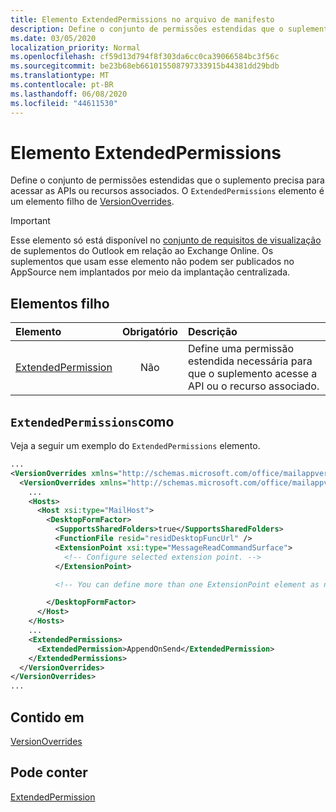 ```yaml
---
title: Elemento ExtendedPermissions no arquivo de manifesto
description: Define o conjunto de permissões estendidas que o suplemento precisa para acessar as APIs ou recursos associados.
ms.date: 03/05/2020
localization_priority: Normal
ms.openlocfilehash: cf59d13d794f8f303da6cc0ca39066584bc3f56c
ms.sourcegitcommit: be23b68eb661015508797333915b44381dd29bdb
ms.translationtype: MT
ms.contentlocale: pt-BR
ms.lasthandoff: 06/08/2020
ms.locfileid: "44611530"
---
```

# <a name="extendedpermissions-element"></a>Elemento ExtendedPermissions

Define o conjunto de permissões estendidas que o suplemento precisa para acessar as APIs ou recursos associados. O `ExtendedPermissions` elemento é um elemento filho de [VersionOverrides](versionoverrides.md).

> [!IMPORTANT]
> Esse elemento só está disponível no [conjunto de requisitos de visualização](../objectmodel/preview-requirement-set/outlook-requirement-set-preview.md) de suplementos do Outlook em relação ao Exchange Online. Os suplementos que usam esse elemento não podem ser publicados no AppSource nem implantados por meio da implantação centralizada.

## <a name="child-elements"></a>Elementos filho

|  Elemento |  Obrigatório  |  Descrição  |
|:-----|:-----:|:-----|
|  [ExtendedPermission](extendedpermission.md)    |  Não   | Define uma permissão estendida necessária para que o suplemento acesse a API ou o recurso associado. |

## <a name="extendedpermissions-example"></a>`ExtendedPermissions`como

Veja a seguir um exemplo do `ExtendedPermissions` elemento.

```XML
...
<VersionOverrides xmlns="http://schemas.microsoft.com/office/mailappversionoverrides" xsi:type="VersionOverridesV1_0">
  <VersionOverrides xmlns="http://schemas.microsoft.com/office/mailappversionoverrides/1.1" xsi:type="VersionOverridesV1_1">
    ...
    <Hosts>
      <Host xsi:type="MailHost">
        <DesktopFormFactor>
          <SupportsSharedFolders>true</SupportsSharedFolders>
          <FunctionFile resid="residDesktopFuncUrl" />
          <ExtensionPoint xsi:type="MessageReadCommandSurface">
            <!-- Configure selected extension point. -->
          </ExtensionPoint>

          <!-- You can define more than one ExtensionPoint element as needed. -->

        </DesktopFormFactor>
      </Host>
    </Hosts>
    ...
    <ExtendedPermissions>
      <ExtendedPermission>AppendOnSend</ExtendedPermission>
    </ExtendedPermissions>
  </VersionOverrides>
</VersionOverrides>
...
```

## <a name="contained-in"></a>Contido em

[VersionOverrides](versionoverrides.md)

## <a name="can-contain"></a>Pode conter

[ExtendedPermission](extendedpermission.md)
